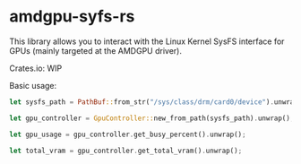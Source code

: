 # amdgpu-syfs-rs

This library allows you to interact with the Linux Kernel SysFS interface for GPUs (mainly targeted at the AMDGPU driver). 

Crates.io: WIP

Basic usage:

```rust
let sysfs_path = PathBuf::from_str("/sys/class/drm/card0/device").unwrap();

let gpu_controller = GpuController::new_from_path(sysfs_path).unwrap();

let gpu_usage = gpu_controller.get_busy_percent().unwrap();

let total_vram = gpu_controller.get_total_vram().unwrap();
```
